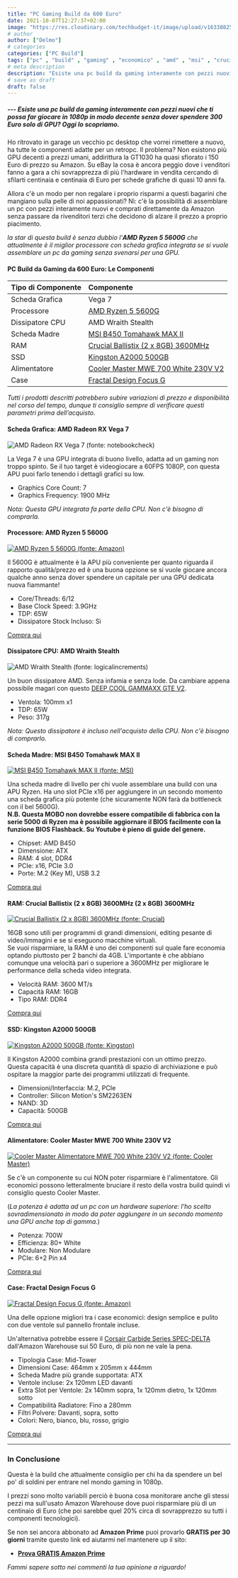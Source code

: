 ```yaml
---
title: "PC Gaming Build da 600 Euro"
date: 2021-10-07T12:27:37+02:00
image: "https://res.cloudinary.com/techbudget-it/image/upload/v1633882553/Thumbnails/Ryzen-5-5600G-8_csazz7.webp"
# author
author: ["Delmo"]
# categories
categories: ["PC Build"]
tags: ["pc" , "build" , "gaming" , "economico" , "amd" , "msi" , "crucial" , "fractal" , "cooler master" , "kingston"]
# meta description
description: "Esiste una pc build da gaming interamente con pezzi nuovi che ti possa far giocare in 1080p in modo decente senza dover spendere 300 Euro solo di GPU? Oggi lo scopriamo."
# save as draft
draft: false
---
```


##### --- Esiste una pc build da gaming interamente con pezzi nuovi che ti possa far giocare in 1080p in modo decente senza dover spendere 300 Euro solo di GPU? Oggi lo scopriamo.

Ho ritrovato in garage un vecchio pc desktop che vorrei rimettere a nuovo, ha tutte le componenti adatte per un retropc. Il problema? Non esistono più GPU decenti a prezzi umani, addirittura la GT1030 ha quasi sfiorato i 150 Euro di prezzo su Amazon. Su eBay la cosa è ancora peggio dove i venditori fanno a gara a chi sovrapprezza di più l'hardware in vendita cercando di sfilarti centinaia e centinaia di Euro per schede grafiche di quasi 10 anni fa.
<br>

Allora c'è un modo per non regalare i proprio risparmi a questi bagarini che mangiano sulla pelle di noi appassionati? Nì: c'è la possibilità di assemblare un pc con pezzi interamente nuovi e comprati direttamente da Amazon senza passare da rivenditori terzi che decidono di alzare il prezzo a proprio piacimento.
<br>

_la star di questa build è senza dubbio l'**AMD Ryzen 5 5600G** che attualmente è il miglior processore con scheda grafica integrata se si vuole assemblare un pc da gaming senza svenarsi per una GPU._

#### PC Build da Gaming da 600 Euro: Le Componenti

|           Tipo di Componente          |                       Componente                       |
|:-------------------------|:----------------------------------------------------|
| Scheda Grafica      | Vega 7            |
| Processore | [AMD Ryzen 5 5600G](https://amzn.to/3mwVwBf)         |
| Dissipatore CPU    | AMD Wraith Stealth             |
| Scheda Madre | [MSI B450 Tomahawk MAX II](https://amzn.to/3ArtdJy)              |
| RAM | [Crucial Ballistix (2 x 8GB) 3600MHz](https://amzn.to/3BtvapX)        |
| SSD | [Kingston A2000 500GB](https://amzn.to/3FAJsI3)        |
| Alimentatore | [Cooler Master MWE 700 White 230V V2](https://amzn.to/3FwtWg5)        |
| Case | [Fractal Design Focus G](https://amzn.to/2T3azI5)        |

_Tutti i prodotti descritti potrebbero subire variazioni di prezzo e disponibilità nel corso del tempo, dunque ti consiglio sempre di verificare questi parametri prima dell’acquisto._

#### Scheda Grafica: AMD Radeon RX Vega 7

![AMD Radeon RX Vega 7 (fonte: notebookcheck)](https://www.notebookcheck.net/fileadmin/Notebooks/Sonstiges/AMD/Ryzen/ryzen_apu_vega_graphics.jpeg)

La Vega 7 è una GPU integrata di buono livello, adatta ad un gaming non troppo spinto. Se il tuo target è videogiocare a 60FPS 1080P, con questa APU puoi farlo tenendo i dettagli grafici su low.

- Graphics Core Count: 7
- Graphics Frequency: 1900 MHz

*Nota: Questa GPU integrata fa parte della CPU. Non c'è bisogno di comprarla.*

#### Processore: AMD Ryzen 5 5600G

[![AMD Ryzen 5 5600G (fonte: Amazon)](https://m.media-amazon.com/images/I/51KHD9nx51S._AC_SL1395_.jpg)](https://amzn.to/3mwVwBf)

Il 5600G è attualmente è la APU più conveniente per quanto riguarda il rapporto qualità/prezzo ed è una buona opzione se si vuole giocare ancora qualche anno senza dover spendere un capitale per una GPU dedicata nuova fiammante!

- Core/Threads: 6/12
- Base Clock Speed: 3.9GHz
- TDP: 65W
- Dissipatore Stock Incluso: Sì

<div class="wp-block-button is-style-outline"><a class="wp-block-button__link" href="https://amzn.to/3mwVwBf">Compra qui</a></div>

#### Dissipatore CPU: AMD Wraith Stealth

![AMD Wraith Stealth (fonte: logicalincrements)](https://images.logicalincrements.com/gallery/250/250/AMD%20Wraith%20Stealth%20(Stock).webp)

Un buon dissipatore AMD. Senza infamia e senza lode. Da cambiare appena possibile magari con questo [DEEP COOL GAMMAXX GTE V2](https://amzn.to/3AuRgav).

- Ventola: 100mm x1
- TDP: 65W
- Peso: 317g

*Nota: Questo dissipatore è incluso nell'acquisto della CPU. Non c'è bisogno di comprarlo.*

#### Scheda Madre: MSI B450 Tomahawk MAX II

[![MSI B450 Tomahawk MAX II (fonte: MSI)](https://asset.msi.com/resize/image/global/product/product_8_20200923153958_5f6afbce49799.png62405b38c58fe0f07fcef2367d8a9ba1/1024.png)](https://amzn.to/3ArtdJy)

Una scheda madre di livello per chi vuole assemblare una build con una APU Ryzen. Ha uno slot PCIe x16 per aggiungere in un secondo momento una scheda grafica più potente (che sicuramente NON farà da bottleneck con il bel 5600G).
<br>
<strong>N.B. Questa MOBO non dovrebbe essere compatibile di fabbrica con la serie 5000 di Ryzen ma è possibile aggiornare il BIOS facilmente con la funzione BIOS Flashback. Su Youtube è pieno di guide del genere.</strong>

- Chipset: AMD B450
- Dimensione: ATX
- RAM: 4 slot, DDR4
- PCIe: x16, PCIe 3.0
- Porte: M.2 (Key M), USB 3.2

<div class="wp-block-button is-style-outline"><a class="wp-block-button__link" href="https://amzn.to/3ArtdJy">Compra qui</a></div>

#### RAM: Crucial Ballistix (2 x 8GB) 3600MHz (2 x 8GB) 3600MHz

[![Crucial Ballistix (2 x 8GB) 3600MHz (fonte: Crucial)](https://content.crucial.com/content/dam/crucial/dram-products/ballistix-udimm/images/product/crucial-ballistix-black-2x-kit-image.psd.transform/medium-png/image.png)](https://amzn.to/3BtvapX)

16GB sono utili per programmi di grandi dimensioni, editing pesante di video/immagini e se si eseguono macchine virtuali.
<br>Se vuoi risparmiare, la RAM è uno dei componenti sul quale fare economia optando piuttosto per 2 banchi da 4GB. L'importante è che abbiano comunque una velocità pari o superiore a 3600MHz per migliorare le performance della scheda video integrata.

- Velocità RAM: 3600 MT/s
- Capacità RAM: 16GB
- Tipo RAM: DDR4

<div class="wp-block-button is-style-outline"><a class="wp-block-button__link" href="https://amzn.to/3BtvapX">Compra qui</a></div>

#### SSD: Kingston A2000 500GB

[![Kingston A2000 500GB (fonte: Kingston)](https://media.kingston.com/kingston/product/ktc-product-ssd-sa2000m8r-250gb-1-zm-lg.jpg)](https://amzn.to/3FAJsI3)

Il Kingston A2000 combina grandi prestazioni con un ottimo prezzo.
<br>Questa capacità è una discreta quantità di spazio di archiviazione e può ospitare la maggior parte dei programmi utilizzati di frequente.

- Dimensioni/Interfaccia: M.2, PCIe
- Controller: Silicon Motion's SM2263EN
- NAND: 3D
- Capacità: 500GB

<div class="wp-block-button is-style-outline"><a class="wp-block-button__link" href="https://amzn.to/3FAJsI3">Compra qui</a></div>

#### Alimentatore: Cooler Master MWE 700 White 230V V2

[![Cooler Master Alimentatore MWE 700 White 230V V2 (fonte: Cooler Master)](https://cdn.coolermaster.com/media/assets/1059/2-700w-380x380-hover.png)](https://amzn.to/3FwtWg5)

Se c'è un componente su cui NON poter risparmiare è l'alimentatore. Gli economici possono letteralmente bruciare il resto della vostra build quindi vi consiglio questo Cooler Master.

(*La potenza è adatta ad un pc con un hardware superiore: l'ho scelto sovradimensionato in modo da poter aggiungere in un secondo momento una GPU anche top di gamma.*)

- Potenza: 700W
- Efficienza: 80+ White
- Modulare: Non Modulare
- PCIe: 6+2 Pin x4

<div class="wp-block-button is-style-outline"><a class="wp-block-button__link" href="https://amzn.to/3FwtWg5">Compra qui</a></div>

#### Case: Fractal Design Focus G

[![Fractal Design Focus G (fonte: Amazon)](https://m.media-amazon.com/images/I/71IlO1LoaRL._AC_SS450_.jpg)](https://amzn.to/2T3azI5)

Una delle opzione migliori tra i case economici: design semplice e pulito con due ventole sul pannello frontale incluse.<br>

Un'alternativa potrebbe essere il [Corsair Carbide Series SPEC-DELTA](https://amzn.to/3Frco50) dall'Amazon Warehouse sui 50 Euro, di più non ne vale la pena.

- Tipologia Case: Mid-Tower
- Dimensioni Case: 464mm x 205mm x 444mm
- Scheda Madre più grande supportata: ATX
- Ventole incluse: 2x 120mm LED davanti
- Extra Slot per Ventole: 2x 140mm sopra, 1x 120mm dietro, 1x 120mm sotto
- Compatibilità Radiatore: Fino a 280mm
- Filtri Polvere: Davanti, sopra, sotto
- Colori: Nero, bianco, blu, rosso, grigio

<div class="wp-block-button is-style-outline"><a class="wp-block-button__link" href="https://amzn.to/2T3azI5">Compra qui</a></div>

___

### In Conclusione

Questa è la build che attualmente consiglio per chi ha da spendere un bel po' di soldini per entrare nel mondo gaming in 1080p.<br>

I prezzi sono molto variabili perciò è buona cosa monitorare anche gli stessi pezzi ma sull'usato Amazon Warehouse dove puoi risparmiare più di un centinaio di Euro (che poi sarebbe quel 20% circa di sovrapprezzo su tutti i componenti tecnologici).

Se non sei ancora abbonato ad **Amazon Prime** puoi provarlo **GRATIS per 30 giorni** tramite questo link ed aiutarmi nel mantenere up il sito:

- **[Prova GRATIS Amazon Prime](https://amzn.to/3zrJKOm)**

*Fammi sapere sotto nei commenti la tua opinione a riguardo!*
